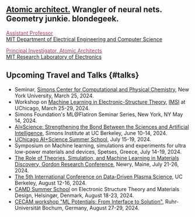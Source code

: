 ## [Atomic architect.](https://cs.lbl.gov/news-media/news/2018/tess-smidt-atomic-architect-and-2018-luis-alvarez-fellow/) Wrangler of neural nets. Geometry junkie. blondegeek.


<a href="https://www.eecs.mit.edu/people/faculty/tess-smidt"><font color="A83869">Assistant Professor</font></a>
<br>
<a href="https://www.eecs.mit.edu/">MIT Department of Electrical Engineering and Computer Science</a>

<a href="http://atomicarchitects.com/"><font color="A83869">Principal Investigator, Atomic Architects</font></a>
<br>
<a href="https://www.rle.mit.edu/">MIT Research Laboratory of Electronics</a>

<!-- ## Upcoming <s>Travel and</s> (Remote) Talks {#talks} -->
<!-- * ... -->

## Upcoming Travel and Talks {#talks}
* Seminar, [Simons Center for Computational and Physical Chemistry](https://wp.nyu.edu/sccpc/), New York University, March 25, 2024.
* Workshop on [Machine Learning in Electronic-Structure Theory](https://www.imsi.institute/activities/data-driven-materials-informatics/machine-learning-in-electronic-structure-theory/), [IMSI](https://www.uchicago.edu/en/education-and-research/center/institute-for-mathematical-and-statistical-innovation) at UChicago, March 25-29, 2024.
* Simons Foundation's ML@Flatiron Seminar Series, New York, NY May 14, 2024.
* [AI≡Science: Strengthening the Bond Between the Sciences and Artificial Intelligence](https://simons.berkeley.edu/workshops/aiscience-strengthening-bond-between-sciences-artificial-intelligence), Simons Institute at UC Berkeley, June 10-14, 2024.
* [UChicago AI+Science Summer School](https://datascience.uchicago.edu/events/aiscience-summer-school-2024/), July 15-19, 2024.
* Symposium on Machine learning, simulations and experiments for ultra low-power materials and devices, Spetses, Greece, July 14-19, 2024.
* [The Role of Theories, Simulation, and Machine Learning in Materials Discovery, Gordon Research Conference](https://www.grc.org/computational-materials-science-and-engineering-conference/2024/), Newry, Maine, July 21-26, 2024.
* [The 5th International Conference on Data-Driven Plasma Science](https://na.eventscloud.com/website/63026/home/), UC Berkeley, August 12-16, 2024.
* [CAMD Summer School](https://dtu.events/camdsummerschool2024/conference) on Electronic Structure Theory and Materials Design, Helsingør, Denmark, August 18-23, 2024.
* [CECAM workshop "ML Potentials: From Interface to Solution"](https://www.cecam.org/workshop-details/1318), Ruhr-Universität
Bochum, Germany, August 27-29, 2024.
